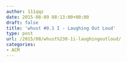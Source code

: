 ```yaml
---
author: 111qqz
date: 2015-08-09 08:13:00+00:00
draft: false
title: 'whust #0.1 I - Laughing Out Loud'
type: post
url: /2015/08/whust%230-1i-laughingoutloud/
categories:
- ACM
---
```


